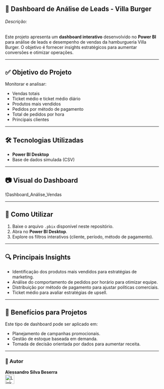 ## 🍔 Dashboard de Análise de Leads - Villa Burger

###### Descrição:
   Este projeto apresenta um **dashboard interativo** desenvolvido no **Power BI** para análise de leads e desempenho de vendas da hamburgueria Villa Burger. O objetivo é fornecer insights estratégicos para aumentar conversões e otimizar operações.

---

## ✅ Objetivo do Projeto
Monitorar e analisar:
- Vendas totais
- Ticket médio e ticket médio diário
- Produtos mais vendidos
- Pedidos por método de pagamento
- Total de pedidos por hora
- Principais clientes

---

## 🛠️ Tecnologias Utilizadas
- **Power BI Desktop**
- Base de dados simulada (CSV)

---

## 📷 Visual do Dashboard
!Dashboard_Análise_Vendas

---

## 🚀 Como Utilizar
1. Baixe o arquivo `.pbix` disponível neste repositório.
2. Abra no **Power BI Desktop**.
3. Explore os filtros interativos (cliente, período, método de pagamento).

---

## 🔍 Principais Insights
- Identificação dos produtos mais vendidos para estratégias de marketing.
- Análise do comportamento de pedidos por horário para otimizar equipe.
- Distribuição por método de pagamento para ajustar políticas comerciais.
- Ticket médio para avaliar estratégias de upsell.

---

## 📌 Benefícios para Projetos
Este tipo de dashboard pode ser aplicado em:
- Planejamento de campanhas promocionais.
- Gestão de estoque baseada em demanda.
- Tomada de decisão orientada por dados para aumentar receita.

---

### 📎 Autor
**Alessandro Silva Beserra**  
[<img src='https://img.shields.io/badge/LinkedIn-0077B5?style=for-the-badge&logo=linkedin&logoColor=white' alt='Linkedin' height='30'>]([https://www.linkedin.com/in/alessandrosbeserra/)
